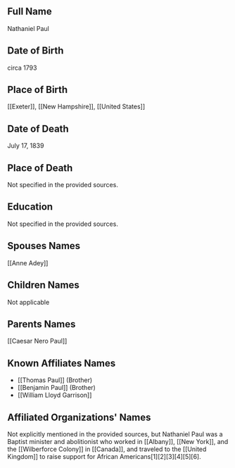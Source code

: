 ## Full Name
Nathaniel Paul

## Date of Birth
circa 1793

## Place of Birth
[[Exeter]], [[New Hampshire]], [[United States]]

## Date of Death
July 17, 1839

## Place of Death
Not specified in the provided sources.

## Education
Not specified in the provided sources.

## Spouses Names
[[Anne Adey]]

## Children Names
Not applicable

## Parents Names
[[Caesar Nero Paul]]

## Known Affiliates Names
- [[Thomas Paul]] (Brother)
- [[Benjamin Paul]] (Brother)
- [[William Lloyd Garrison]]

## Affiliated Organizations' Names
Not explicitly mentioned in the provided sources, but Nathaniel Paul was a Baptist minister and abolitionist who worked in [[Albany]], [[New York]], and the [[Wilberforce Colony]] in [[Canada]], and traveled to the [[United Kingdom]] to raise support for African Americans[1][2][3][4][5][6].

